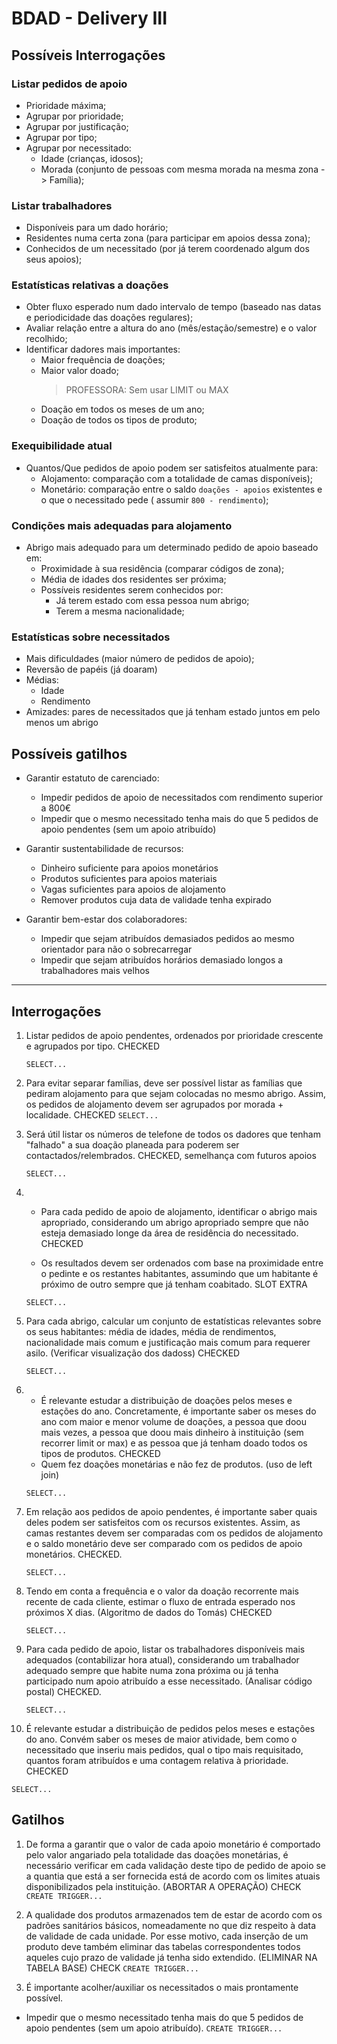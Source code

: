 # BDAD - Delivery III

## Possíveis Interrogações

### Listar pedidos de apoio

- Prioridade máxima;
- Agrupar por prioridade;
- Agrupar por justificação;
- Agrupar por tipo;
- Agrupar por necessitado:
    - Idade (crianças, idosos);
    - Morada (conjunto de pessoas com mesma morada na mesma zona -> Família);

### Listar trabalhadores

- Disponíveis para um dado horário;
- Residentes numa certa zona (para participar em apoios dessa zona);
- Conhecidos de um necessitado (por já terem coordenado algum dos seus apoios);

### Estatísticas relativas a doações

- Obter fluxo esperado num dado intervalo de tempo (baseado nas datas e periodicidade das doações regulares);
- Avaliar relação entre a altura do ano (mês/estação/semestre) e o valor recolhido;
- Identificar dadores mais importantes:
    - Maior frequência de doações;
    - Maior valor doado;
      > PROFESSORA: Sem usar LIMIT ou MAX
    - Doação em todos os meses de um ano;
    - Doação de todos os tipos de produto;

### Exequibilidade atual

- Quantos/Que pedidos de apoio podem ser satisfeitos atualmente para:
    - Alojamento: comparação com a totalidade de camas disponíveis);
    - Monetário: comparação entre o saldo `doações - apoios` existentes e o que o necessitado pede (
      assumir `800 - rendimento`);

### Condições mais adequadas para alojamento

- Abrigo mais adequado para um determinado pedido de apoio baseado em:
    - Proximidade à sua residência (comparar códigos de zona);
    - Média de idades dos residentes ser próxima;
    - Possíveis residentes serem conhecidos por:
        - Já terem estado com essa pessoa num abrigo;
        - Terem a mesma nacionalidade;

### Estatísticas sobre necessitados

- Mais dificuldades (maior número de pedidos de apoio);
- Reversão de papéis (já doaram)
- Médias:
    - Idade
    - Rendimento
- Amizades: pares de necessitados que já tenham estado juntos em pelo menos um abrigo

## Possíveis gatilhos

- Garantir estatuto de carenciado:
    - Impedir pedidos de apoio de necessitados com rendimento superior a 800€
    - Impedir que o mesmo necessitado tenha mais do que 5 pedidos de apoio pendentes (sem um apoio atribuído)

- Garantir sustentabilidade de recursos:
    - Dinheiro suficiente para apoios monetários
    - Produtos suficientes para apoios materiais
    - Vagas suficientes para apoios de alojamento
    - Remover produtos cuja data de validade tenha expirado

- Garantir bem-estar dos colaboradores:
    - Impedir que sejam atribuídos demasiados pedidos ao mesmo orientador para não o sobrecarregar
    - Impedir que sejam atribuídos horários demasiado longos a trabalhadores mais velhos

--- 




## Interrogações

1. Listar pedidos de apoio pendentes, ordenados por prioridade crescente e agrupados por tipo. CHECKED

   ```SELECT...```


2. Para evitar separar famílias, deve ser possível listar as famílias que pediram alojamento para que sejam colocadas no
   mesmo abrigo. Assim, os pedidos de alojamento devem ser agrupados por morada + localidade. CHECKED
   ```SELECT...```


3. Será útil listar os números de telefone de todos os dadores que tenham "falhado" a sua doação planeada para poderem
   ser contactados/relembrados. CHECKED, semelhança com futuros apoios

   ```SELECT...```


4. - Para cada pedido de apoio de alojamento, identificar o abrigo mais apropriado, considerando um abrigo apropriado
   sempre que não esteja demasiado longe da área de residência do necessitado. CHECKED
   
   - Os resultados devem ser ordenados com
   base na proximidade entre o pedinte e os restantes habitantes, assumindo que um habitante é próximo de outro sempre
   que já tenham coabitado. SLOT EXTRA 

   ```SELECT...```


5. Para cada abrigo, calcular um conjunto de estatísticas relevantes sobre os seus habitantes: média de idades, média de
   rendimentos, nacionalidade mais comum e justificação mais comum para requerer asilo. (Verificar visualização dos dadoss) CHECKED

   ```SELECT...```


6. - É relevante estudar a distribuição de doações pelos meses e estações do ano. Concretamente, é importante
   saber os meses do ano com maior e menor volume de doações, a pessoa que doou mais vezes, a pessoa que doou mais dinheiro à instituição (sem recorrer limit or max) e as pessoa que já tenham doado todos os tipos de produtos.  CHECKED
   - Quem fez doações monetárias e não fez de produtos. (uso de left join)

   ```SELECT...```


7. Em relação aos pedidos de apoio pendentes, é importante saber quais deles podem ser satisfeitos com os recursos
   existentes. Assim, as camas restantes devem ser comparadas com os pedidos de alojamento e o saldo monetário deve ser
   comparado com os pedidos de apoio monetários. CHECKED.

   ```SELECT...```


8. Tendo em conta a frequência e o valor da doação recorrente mais recente de cada cliente, estimar o fluxo de entrada
   esperado nos próximos X dias. (Algoritmo de dados do Tomás) CHECKED

   ```SELECT...```


9. Para cada pedido de apoio, listar os trabalhadores disponíveis mais adequados (contabilizar hora atual), considerando um trabalhador adequado
   sempre que habite numa zona próxima ou já tenha participado num apoio atribuído a esse necessitado. (Analisar código postal) CHECKED.
   
   ```SELECT...```


10. É relevante estudar a distribuição de pedidos pelos meses e estações do ano. Convém saber os meses de maior atividade, bem como o necessitado que inseriu mais pedidos, qual o tipo mais requisitado, quantos foram atribuídos e uma contagem relativa à prioridade. CHECKED

   ```SELECT...```

## Gatilhos

1. De forma a garantir que o valor de cada apoio monetário é comportado pelo valor angariado pela totalidade das doações monetárias, é necessário verificar em cada validação deste tipo de pedido de apoio se a quantia que está a ser fornecida está de acordo com os limites atuais disponibilizados pela instituição. (ABORTAR A OPERAÇÃO) CHECK
  ```CREATE TRIGGER...```

2. A qualidade dos produtos armazenados tem de estar de acordo com os padrões sanitários básicos, nomeadamente no que diz respeito à data de validade de cada unidade. Por esse motivo, cada inserção de um produto deve também eliminar das tabelas correspondentes todos aqueles cujo prazo de validade já tenha sido extendido. (ELIMINAR NA TABELA BASE) CHECK
  ```CREATE TRIGGER...```

3. É importante acolher/auxiliar os necessitados o mais prontamente possível. 
  - Impedir que o mesmo necessitado tenha mais do que 5 pedidos de apoio pendentes (sem um apoio atribuído).
  ```CREATE TRIGGER...```

